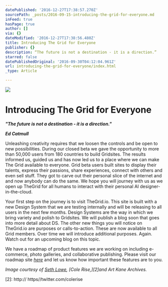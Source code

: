 ```yaml
---
datePublished: '2016-12-27T17:38:57.270Z'
sourcePath: _posts/2016-09-15-introducing-the-grid-for-everyone.md
inFeed: true
hasPage: true
author: []
via: {}
dateModified: '2016-12-27T17:38:56.480Z'
title: Introducing The Grid for Everyone
publisher: {}
description: “The future is not a destination - it is a direction.”
starred: false
datePublishedOriginal: '2016-09-30T04:12:04.961Z'
url: introducing-the-grid-for-everyone/index.html
_type: Article

---
```

![](https://the-grid-user-content.s3-us-west-2.amazonaws.com/fa134022-7cb6-40e3-ada8-2dfd2bf89f91.gif)

# **Introducing The Grid for Everyone**

_**"The future is not a destination - it is a direction."**_

_**Ed Catmull**_

Unleashing creativity requires that we loosen the controls and be open to new possibilities. During our closed beta we gave the opportunity to more than 50,000 users from 180 countries to build Gridsites. The results informed us, guided us and has now led us to a place where we can make The Grid available to everyone. Grid beta users built sites to display their talents, express their passions, share experiences, connect with others and even sell stuff. They got to carve out their personal slice of the internet and and now anybody can do the same. We hope you will journey with us as we open up TheGrid for all humans to interact with their personal AI designer-in-the-cloud.

Your first step on the journey is to visit TheGrid.io. This site is built with a new Design System that we are testing internally and will be releasing to all users in the next few months. Design Systems are the way in which we bring variety and polish to Gridsites. We will publish a blog soon that goes into more detail about DS. The other new things you will notice on TheGrid.io are purposes or calls-to-action. These are now available to all Grid members. Over time we will introduce additional purposes. Again. Watch out for an upcoming blog on this topic.

We have a roadmap of product features we are working on including e-commerce, photo galleries, and collaborative publishing. Please visit our roadmap site _[here][0]_ and let us know how important these features are to you.

_Image courtesy of [Seth Lowe][1], [Cole Rise,][2]and Art Kane Archives._

[0]: https://trello.com/b/DsYWip1U/the-grid-development
[1]: https://twitter.com/sethlowephoto
[2]: http:// https//twitter.com/colerise